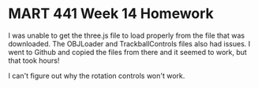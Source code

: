 # MART 441 Week 14 Homework

I was unable to get the three.js file to load properly from the file that was downloaded.
The OBJLoader and TrackballControls files also had issues.  I went to Github and copied the files from there and it seemed to work, but that took hours!

I can't figure out why the rotation controls won't work.
